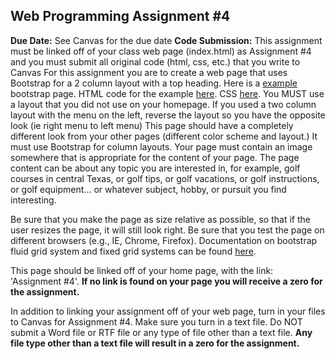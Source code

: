 ## Web Programming Assignment #4
**Due Date:** See Canvas for the due date
**Code Submission:** This assignment must be linked off of your class web page (index.html) as Assignment #4 and you must submit all original code (html, css, etc.) that you write to Canvas 
For this assignment you are to create a web page that uses Bootstrap for a 2 column layout with a top heading. Here is a [example](http://www.jbryan2.create.stedwards.edu/cosc2328/bsSample.html) bootstrap page. HTML code for the example [here](http://www.jbryan2.create.stedwards.edu/cosc2328/bsSample.txt). CSS [here](http://www.jbryan2.create.stedwards.edu/cosc2328/css/bsSample.css). You MUST use a layout that you did not use on your homepage. If you used a two column layout with the menu on the left, reverse the layout so you have the opposite look (ie right menu to left menu) This page should have a completely different look from your other pages (different color scheme and layout.) It must use Bootstrap for column layouts. Your page must contain an image somewhere that is appropriate for the content of your page. The page content can be about any topic you are interested in, for example, golf courses in central Texas, or golf tips, or golf vacations, or golf instructions, or golf equipment... or whatever subject, hobby, or pursuit you find interesting.

Be sure that you make the page as size relative as possible, so that if the user resizes the page, it will still look right. Be sure that you test the page on different browsers (e.g., IE, Chrome, Firefox). Documentation on bootstrap fluid grid system and fixed grid systems can be found [here](https://www.w3schools.com/bootstrap/bootstrap_grid_system.asp).

This page should be linked off of your home page, with the link: 'Assignment #4'. **If no link is found on your page you will receive a zero for the assignment.**

In addition to linking your assignment off of your web page, turn in your files to Canvas for Assignment #4. Make sure you turn in a text file. Do NOT submit a Word file or RTF file or any type of file other than a text file. **Any file type other than a text file will result in a zero for the assignment.**
